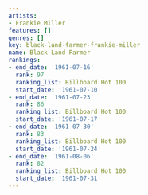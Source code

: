 ```yaml
---
artists:
- Frankie Miller
features: []
genres: []
key: black-land-farmer-frankie-miller
name: Black Land Farmer
rankings:
- end_date: '1961-07-16'
  rank: 97
  ranking_list: Billboard Hot 100
  start_date: '1961-07-10'
- end_date: '1961-07-23'
  rank: 86
  ranking_list: Billboard Hot 100
  start_date: '1961-07-17'
- end_date: '1961-07-30'
  rank: 83
  ranking_list: Billboard Hot 100
  start_date: '1961-07-24'
- end_date: '1961-08-06'
  rank: 82
  ranking_list: Billboard Hot 100
  start_date: '1961-07-31'
---
```


